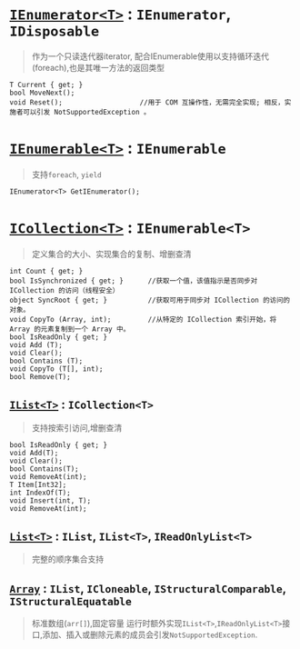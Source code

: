 # [`IEnumerator<T>`](https://docs.microsoft.com/zh-cn/dotnet/api/system.collections.generic.ienumerator-1?view=net-5.0) :  `IEnumerator`, `IDisposable`
> 作为一个只读迭代器iterator, 配合IEnumerable使用以支持循环迭代(foreach),也是其唯一方法的返回类型
```CSharp
T Current { get; }
bool MoveNext();
void Reset();                   //用于 COM 互操作性，无需完全实现; 相反，实施者可以引发 NotSupportedException 。
```
# [`IEnumerable<T>`](https://docs.microsoft.com/zh-cn/dotnet/api/system.collections.generic.ienumerable-1?view=net-5.0) : `IEnumerable`
> 支持`foreach`, `yield`
```CSharp
IEnumerator<T> GetIEnumerator();
```
# [`ICollection<T>`](https://docs.microsoft.com/zh-cn/dotnet/api/system.collections.generic.icollection-1?view=net-5.0) : `IEnumerable<T>`
> 定义集合的大小、实现集合的复制、增删查清
```CSharp
int Count { get; }
bool IsSynchronized { get; }      //获取一个值，该值指示是否同步对 ICollection 的访问（线程安全）
object SyncRoot { get; }          //获取可用于同步对 ICollection 的访问的对象。
void CopyTo (Array, int);         //从特定的 ICollection 索引开始，将 Array 的元素复制到一个 Array 中。
bool IsReadOnly { get; }
void Add (T);
void Clear();
bool Contains (T);
void CopyTo (T[], int);
bool Remove(T);
```
## [`IList<T>`](https://docs.microsoft.com/zh-cn/dotnet/api/system.collections.generic.ilist-1?view=net-5.0) : `ICollection<T>`
> 支持按索引访问,增删查清
```CSharp
bool IsReadOnly { get; }
void Add(T);
void Clear();
bool Contains(T);
void RemoveAt(int);
T Item[Int32];
int IndexOf(T);
void Insert(int, T);
void RemoveAt(int);
```
## [`List<T>`](https://docs.microsoft.com/zh-cn/dotnet/api/system.collections.generic.list-1?view=net-5.0#examples) : `IList`, `IList<T>`, `IReadOnlyList<T>`
> 完整的顺序集合支持
## [`Array`](https://docs.microsoft.com/zh-cn/dotnet/api/system.array?view=net-5.0) : `IList`, `ICloneable`, `IStructuralComparable`, `IStructuralEquatable`
> 标准数组(`arr[]`),固定容量
> 运行时额外实现`IList<T>`,`IReadOnlyList<T>`接口,添加、插入或删除元素的成员会引发`NotSupportedException`.
